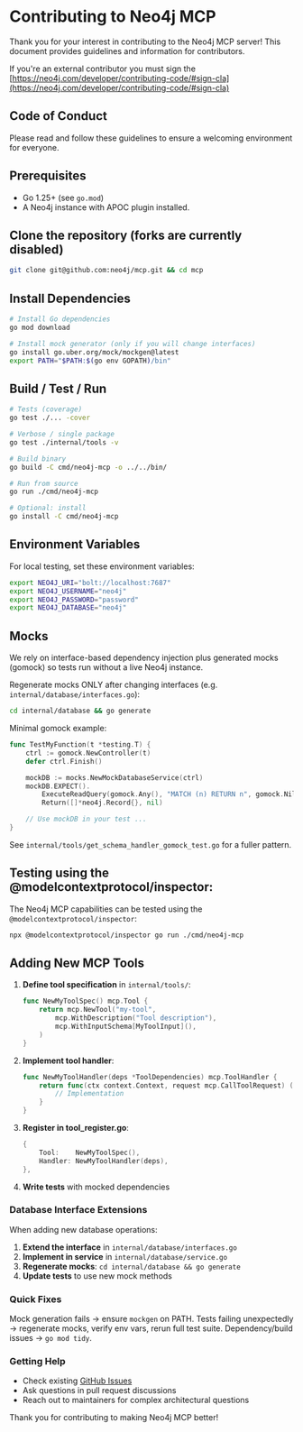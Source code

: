 # Contributing to Neo4j MCP

Thank you for your interest in contributing to the Neo4j MCP server! This document provides guidelines and information for contributors.

If you're an external contributor you must sign the [https://neo4j.com/developer/contributing-code/#sign-cla](https://neo4j.com/developer/contributing-code/#sign-cla)

## Code of Conduct

Please read and follow these guidelines to ensure a welcoming environment for everyone.

## Prerequisites

- Go 1.25+ (see `go.mod`)
- A Neo4j instance with APOC plugin installed.

## Clone the repository (forks are currently disabled)

```bash
git clone git@github.com:neo4j/mcp.git && cd mcp
```

## Install Dependencies

```bash
# Install Go dependencies
go mod download

# Install mock generator (only if you will change interfaces)
go install go.uber.org/mock/mockgen@latest
export PATH="$PATH:$(go env GOPATH)/bin"
```

## Build / Test / Run

```bash
# Tests (coverage)
go test ./... -cover

# Verbose / single package
go test ./internal/tools -v

# Build binary
go build -C cmd/neo4j-mcp -o ../../bin/

# Run from source
go run ./cmd/neo4j-mcp

# Optional: install
go install -C cmd/neo4j-mcp
```

## Environment Variables

For local testing, set these environment variables:

```bash
export NEO4J_URI="bolt://localhost:7687"
export NEO4J_USERNAME="neo4j"
export NEO4J_PASSWORD="password"
export NEO4J_DATABASE="neo4j"
```

## Mocks

We rely on interface-based dependency injection plus generated mocks (gomock) so tests run without a live Neo4j instance.

Regenerate mocks ONLY after changing interfaces (e.g. `internal/database/interfaces.go`):

```bash
cd internal/database && go generate
```

Minimal gomock example:

```go
func TestMyFunction(t *testing.T) {
    ctrl := gomock.NewController(t)
    defer ctrl.Finish()

    mockDB := mocks.NewMockDatabaseService(ctrl)
    mockDB.EXPECT().
        ExecuteReadQuery(gomock.Any(), "MATCH (n) RETURN n", gomock.Nil(), "neo4j").
        Return([]*neo4j.Record{}, nil)

    // Use mockDB in your test ...
}
```

See `internal/tools/get_schema_handler_gomock_test.go` for a fuller pattern.

## Testing using the @modelcontextprotocol/inspector:

The Neo4j MCP capabilities can be tested using the `@modelcontextprotocol/inspector`:

```bash
npx @modelcontextprotocol/inspector go run ./cmd/neo4j-mcp
```

## Adding New MCP Tools

1. **Define tool specification** in `internal/tools/`:

   ```go
   func NewMyToolSpec() mcp.Tool {
       return mcp.NewTool("my-tool",
           mcp.WithDescription("Tool description"),
           mcp.WithInputSchema[MyToolInput](),
       )
   }
   ```

2. **Implement tool handler**:

   ```go
   func NewMyToolHandler(deps *ToolDependencies) mcp.ToolHandler {
       return func(ctx context.Context, request mcp.CallToolRequest) (*mcp.CallToolResult, error) {
           // Implementation
       }
   }
   ```

3. **Register in tool_register.go**:

   ```go
   {
       Tool:    NewMyToolSpec(),
       Handler: NewMyToolHandler(deps),
   },
   ```

4. **Write tests** with mocked dependencies

### Database Interface Extensions

When adding new database operations:

1. **Extend the interface** in `internal/database/interfaces.go`
2. **Implement in service** in `internal/database/service.go`
3. **Regenerate mocks**: `cd internal/database && go generate`
4. **Update tests** to use new mock methods

### Quick Fixes

Mock generation fails → ensure `mockgen` on PATH.
Tests failing unexpectedly → regenerate mocks, verify env vars, rerun full test suite.
Dependency/build issues → `go mod tidy`.

### Getting Help

- Check existing [GitHub Issues](https://github.com/neo4j/mcp/issues)
- Ask questions in pull request discussions
- Reach out to maintainers for complex architectural questions

Thank you for contributing to making Neo4j MCP better!
